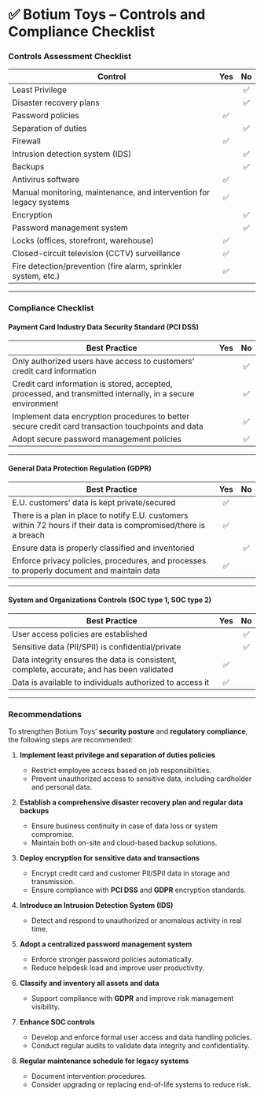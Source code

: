# ✅ Botium Toys – Controls and Compliance Checklist

### **Controls Assessment Checklist**

| Control                                                             | Yes |  No |
| ------------------------------------------------------------------- | :-: | :-: |
| Least Privilege                                                     |     |  ✅  |
| Disaster recovery plans                                             |     |  ✅  |
| Password policies                                                   |  ✅  |     |
| Separation of duties                                                |     |  ✅  |
| Firewall                                                            |  ✅  |     |
| Intrusion detection system (IDS)                                    |     |  ✅  |
| Backups                                                             |     |  ✅  |
| Antivirus software                                                  |  ✅  |     |
| Manual monitoring, maintenance, and intervention for legacy systems |  ✅  |     |
| Encryption                                                          |     |  ✅  |
| Password management system                                          |     |  ✅  |
| Locks (offices, storefront, warehouse)                              |  ✅  |     |
| Closed-circuit television (CCTV) surveillance                       |  ✅  |     |
| Fire detection/prevention (fire alarm, sprinkler system, etc.)      |  ✅  |     |

---

### **Compliance Checklist**

#### **Payment Card Industry Data Security Standard (PCI DSS)**

| Best Practice                                                                                               | Yes |  No |
| ----------------------------------------------------------------------------------------------------------- | :-: | :-: |
| Only authorized users have access to customers’ credit card information                                     |     |  ✅  |
| Credit card information is stored, accepted, processed, and transmitted internally, in a secure environment |     |  ✅  |
| Implement data encryption procedures to better secure credit card transaction touchpoints and data          |     |  ✅  |
| Adopt secure password management policies                                                                   |     |  ✅  |

---

#### **General Data Protection Regulation (GDPR)**

| Best Practice                                                                                                    | Yes |  No |
| ---------------------------------------------------------------------------------------------------------------- | :-: | :-: |
| E.U. customers’ data is kept private/secured                                                                     |  ✅  |     |
| There is a plan in place to notify E.U. customers within 72 hours if their data is compromised/there is a breach |  ✅  |     |
| Ensure data is properly classified and inventoried                                                               |     |  ✅  |
| Enforce privacy policies, procedures, and processes to properly document and maintain data                       |  ✅  |     |

---

#### **System and Organizations Controls (SOC type 1, SOC type 2)**

| Best Practice                                                                             | Yes |  No |
| ----------------------------------------------------------------------------------------- | :-: | :-: |
| User access policies are established                                                      |     |  ✅  |
| Sensitive data (PII/SPII) is confidential/private                                         |     |  ✅  |
| Data integrity ensures the data is consistent, complete, accurate, and has been validated |  ✅  |     |
| Data is available to individuals authorized to access it                                  |  ✅  |     |

---

### **Recommendations**

To strengthen Botium Toys’ **security posture** and **regulatory compliance**, the following steps are recommended:

1. **Implement least privilege and separation of duties policies**

   * Restrict employee access based on job responsibilities.
   * Prevent unauthorized access to sensitive data, including cardholder and personal data.

2. **Establish a comprehensive disaster recovery plan and regular data backups**

   * Ensure business continuity in case of data loss or system compromise.
   * Maintain both on-site and cloud-based backup solutions.

3. **Deploy encryption for sensitive data and transactions**

   * Encrypt credit card and customer PII/SPII data in storage and transmission.
   * Ensure compliance with **PCI DSS** and **GDPR** encryption standards.

4. **Introduce an Intrusion Detection System (IDS)**

   * Detect and respond to unauthorized or anomalous activity in real time.

5. **Adopt a centralized password management system**

   * Enforce stronger password policies automatically.
   * Reduce helpdesk load and improve user productivity.

6. **Classify and inventory all assets and data**

   * Support compliance with **GDPR** and improve risk management visibility.

7. **Enhance SOC controls**

   * Develop and enforce formal user access and data handling policies.
   * Conduct regular audits to validate data integrity and confidentiality.

8. **Regular maintenance schedule for legacy systems**

   * Document intervention procedures.
   * Consider upgrading or replacing end-of-life systems to reduce risk.

